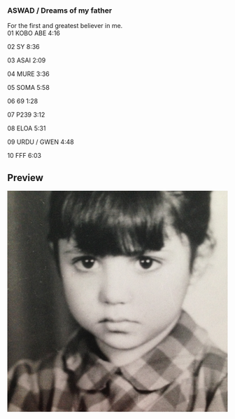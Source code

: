 ### ASWAD / Dreams of my father

For the first and greatest believer in me.
<br>
01 KOBO ABE 4:16

02 SY 8:36

03 ASAI 2:09

04 MURE 3:36

05 SOMA 5:58

06 69 1:28

07 P239 3:12

08 ELOA 5:31

09 URDU / GWEN 4:48

10 FFF 6:03


## Preview

![](https://raw.githubusercontent.com/SYNHMN/ASWAD/main/preview/Preview-1.png)
